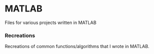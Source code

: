 # MATLAB
<p>Files for various projects written in MATLAB</p>

<h3>Recreations</h3>
<p>Recreations of common functions/algorithms that I wrote in MATLAB.</p>

